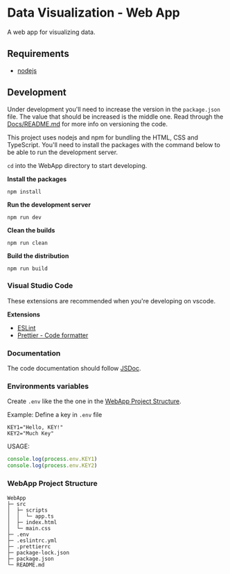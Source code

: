 #  Data Visualization - Web App

A web app for visualizing data.

## Requirements

- [nodejs](https://nodejs.org/en/)

## Development

Under development you'll need to increase the version in the `package.json` file. The value that should be increased is the middle one. Read through the [Docs/README.md](/Docs/README.md) for more info on versioning the code.

This project uses nodejs and npm for bundling the HTML, CSS and TypeScript. You'll need to install the packages with the command below to be able to run the development server.

`cd` into the WebApp directory to start developing.

**Install the packages**

```
npm install
```

**Run the development server**

```shell
npm run dev
```

**Clean the builds**

```
npm run clean
```

**Build the distribution**

```shell
npm run build
```

### Visual Studio Code

These extensions are recommended when you're developing on vscode.

**Extensions**

- [ESLint](https://marketplace.visualstudio.com/items?itemName=dbaeumer.vscode-eslint)
- [Prettier - Code formatter](https://marketplace.visualstudio.com/items?itemName=esbenp.prettier-vscode)

### Documentation

The code documentation should follow [JSDoc](https://jsdoc.app).

### Environments variables

Create `.env` like the the one in the [WebApp Project Structure](#webapp-project-structure).

Example: Define a key in `.env` file

```
KEY1="Hello, KEY!"
KEY2="Much Key"
```

USAGE:

```ts
console.log(process.env.KEY1)
console.log(process.env.KEY2)
```

### WebApp Project Structure

```
WebApp
├─ src
│  ├─ scripts
│  │  └─ app.ts
│  ├─ index.html
│  └─ main.css
├─ .env
├─ .eslintrc.yml
├─ .prettierrc
├─ package-lock.json
├─ package.json
└─ README.md
```
